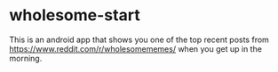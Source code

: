 # wholesome-start
This is an android app that shows you one of the top recent posts from https://www.reddit.com/r/wholesomememes/ when you get up in the morning.
